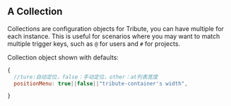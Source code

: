 ## A Collection
Collections are configuration objects for Tribute, you can have multiple for each instance. This is useful for scenarios where you may want to match multiple trigger keys, such as `@` for users and `#` for projects.


Collection object shown with defaults:
```js
{
  //ture:自动定位，false：手动定位，other：at列表宽度
  positionMenu: true||false||"tribute-container's width",

}
```
